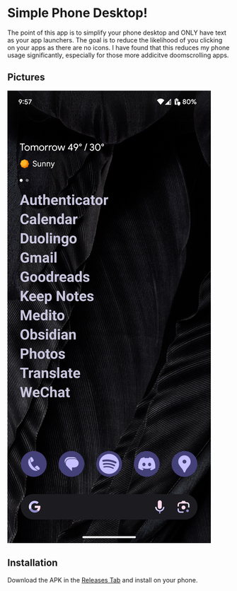 # Simple Phone Desktop!

The point of this app is to simplify your phone desktop and ONLY have text as your app launchers. The goal is to reduce the likelihood of you clicking on your apps as there are no icons. I have found that this reduces my phone usage significantly, especially for those more addicitve doomscrolling apps.

## Pictures

![phone desktop with simple text apps](images/desktop.png)

## Installation

Download the APK in the [Releases Tab](https://github.com/MichaelZhao21/Simple/releases) and install on your phone.

